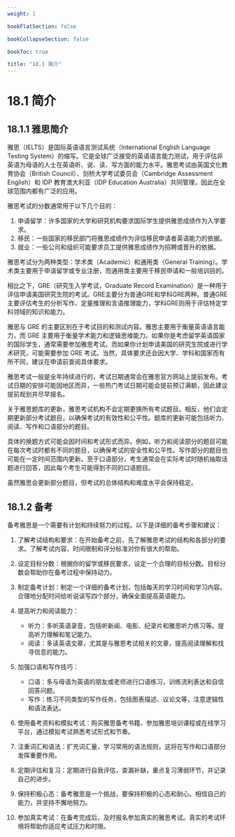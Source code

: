 ```yaml
---
weight: 1

bookFlatSection: false

bookCollapseSection: false

bookToc: true

title: "18.1 简介"
---
```


# 18.1 简介

## 18.1.1 雅思简介

雅思（IELTS）是国际英语语言测试系统（International English Language Testing System）的缩写。它是全球广泛接受的英语语言能力测试，用于评估非英语为母语的人士在英语听、说、读、写方面的能力水平。雅思考试由英国文化教育协会（British Council）、剑桥大学考试委员会（Cambridge Assessment English）和 IDP 教育澳大利亚（IDP Education Australia）共同管理，因此在全球范围内都有广泛的应用。

雅思考试的分数通常用于以下几个目的：

1. 申请留学：许多国家的大学和研究机构要求国际学生提供雅思成绩作为入学要求。
2. 移民：一些国家的移民部门将雅思成绩作为评估移民申请者英语能力的依据。
3. 就业：一些公司和组织可能要求员工提供雅思成绩作为招聘或晋升的依据。

雅思考试分为两种类型：学术类（Academic）和通用类（General Training）。学术类主要用于申请留学或专业注册，而通用类主要用于移民申请和一般培训目的。

相比之下，GRE（研究生入学考试，Graduate Record Examination）是一种用于评估申请美国研究生院的考试。GRE主要分为普通GRE和学科GRE两种。普通GRE主要评估考生的分析写作、定量推理和言语推理能力，学科GRE则用于评估特定学科领域的知识和能力。

雅思与 GRE 的主要区别在于考试目的和测试内容。雅思主要用于衡量英语语言能力，而 GRE 主要用于衡量学术能力和逻辑思维能力。如果你是考虑留学英语国家的国际学生，通常需要参加雅思考试。而如果你计划申请美国的研究生院或进行学术研究，可能需要参加 GRE 考试。当然，具体要求还会因大学、学科和国家而有所不同，建议在申请前查阅具体要求。

雅思考试一般是全年持续进行的，考试日期通常会在雅思官方网站上提前发布。考试日期的安排可能因地区而异，一些热门考试日期可能会提前预订满额，因此建议提前规划并尽早报名。

关于雅思题库的更新，雅思考试机构不会定期更换所有考试题目。相反，他们会定期更新部分考试题目，以确保考试的有效性和公平性。题库的更新可能包括听力、阅读、写作和口语部分的题目。

具体的换题方式可能会因时间和考试形式而异。例如，听力和阅读部分的题目可能在每次考试时都有不同的题目，以确保考试的安全性和公平性。写作部分的题目也可能在一定时间范围内更新。至于口语部分，考生通常会在实际考试时随机抽取话题进行回答，因此每个考生可能得到不同的口语题目。

虽然雅思会更新部分题目，但考试的总体结构和难度水平会保持稳定。

## 18.1.2 备考

备考雅思是一个需要有计划和持续努力的过程。以下是详细的备考步骤和建议：

1. 了解考试结构和要求：在开始备考之前，先了解雅思考试的结构和各部分的要求。了解考试内容、时间限制和评分标准对你有很大的帮助。

2. 设定目标分数：根据你的留学或移民要求，设定一个合理的目标分数。目标分数会帮助你在备考过程中保持动力。

3. 制定备考计划：制定一个详细的备考计划，包括每天的学习时间和学习内容。合理地分配时间给听说读写四个部分，确保全面提高英语能力。

4. 提高听力和阅读能力：
    - 听力：多听英语录音，包括听新闻、电影、纪录片和雅思听力练习等。提高听力理解和笔记能力。
    - 阅读：多读英语文章，尤其是与雅思考试相关的文章，提高阅读理解和找寻信息的能力。

5. 加强口语和写作技巧：
    - 口语：多与母语为英语的朋友或老师进行口语练习，训练流利表达和自信回答问题。
    - 写作：练习不同类型的写作任务，包括图表描述、议论文等，注意逻辑性和语法表达。

6. 使用备考资料和模拟考试：购买雅思备考书籍、参加雅思培训课程或在线学习平台，通过模拟考试熟悉考试形式和节奏。

7. 注重词汇和语法：扩充词汇量，学习常用的语法规则，这将在写作和口语部分发挥重要作用。

8. 定期评估和复习：定期进行自我评估，查漏补缺，重点复习薄弱环节，并记录自己的进步。

9. 保持积极心态：备考雅思是一个挑战，要保持积极的心态和耐心。相信自己的能力，并坚持不懈地努力。

10. 参加真实考试：在备考完成后，及时报名参加真实的雅思考试。真实的考试环境将帮助你适应考试压力和时限。
















